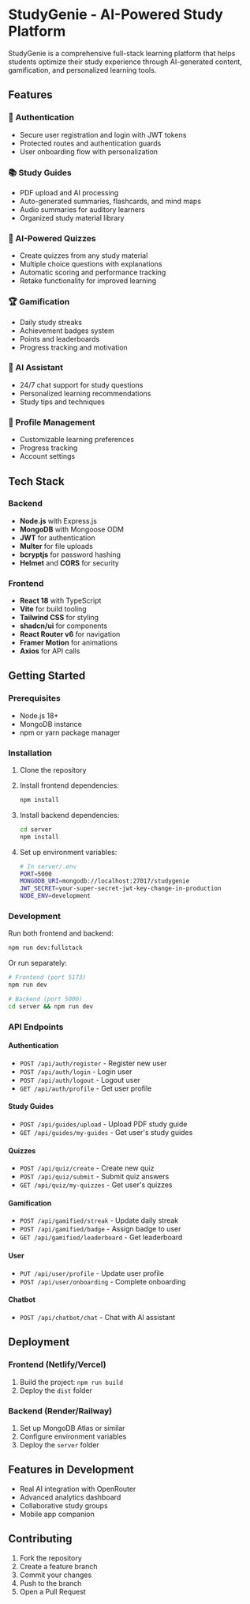 # StudyGenie - AI-Powered Study Platform

StudyGenie is a comprehensive full-stack learning platform that helps students optimize their study experience through AI-generated content, gamification, and personalized learning tools.

## Features

### 🔐 Authentication
- Secure user registration and login with JWT tokens
- Protected routes and authentication guards
- User onboarding flow with personalization

### 📚 Study Guides
- PDF upload and AI processing
- Auto-generated summaries, flashcards, and mind maps
- Audio summaries for auditory learners
- Organized study material library

### 🧠 AI-Powered Quizzes
- Create quizzes from any study material
- Multiple choice questions with explanations
- Automatic scoring and performance tracking
- Retake functionality for improved learning

### 🏆 Gamification
- Daily study streaks
- Achievement badges system
- Points and leaderboards
- Progress tracking and motivation

### 💬 AI Assistant
- 24/7 chat support for study questions
- Personalized learning recommendations
- Study tips and techniques

### 👤 Profile Management
- Customizable learning preferences
- Progress tracking
- Account settings

## Tech Stack

### Backend
- **Node.js** with Express.js
- **MongoDB** with Mongoose ODM
- **JWT** for authentication
- **Multer** for file uploads
- **bcryptjs** for password hashing
- **Helmet** and **CORS** for security

### Frontend
- **React 18** with TypeScript
- **Vite** for build tooling
- **Tailwind CSS** for styling
- **shadcn/ui** for components
- **React Router v6** for navigation
- **Framer Motion** for animations
- **Axios** for API calls

## Getting Started

### Prerequisites
- Node.js 18+ 
- MongoDB instance
- npm or yarn package manager

### Installation

1. Clone the repository
2. Install frontend dependencies:
   ```bash
   npm install
   ```

3. Install backend dependencies:
   ```bash
   cd server
   npm install
   ```

4. Set up environment variables:
   ```bash
   # In server/.env
   PORT=5000
   MONGODB_URI=mongodb://localhost:27017/studygenie
   JWT_SECRET=your-super-secret-jwt-key-change-in-production
   NODE_ENV=development
   ```

### Development

Run both frontend and backend:
```bash
npm run dev:fullstack
```

Or run separately:
```bash
# Frontend (port 5173)
npm run dev

# Backend (port 5000)
cd server && npm run dev
```

### API Endpoints

#### Authentication
- `POST /api/auth/register` - Register new user
- `POST /api/auth/login` - Login user
- `POST /api/auth/logout` - Logout user
- `GET /api/auth/profile` - Get user profile

#### Study Guides
- `POST /api/guides/upload` - Upload PDF study guide
- `GET /api/guides/my-guides` - Get user's study guides

#### Quizzes
- `POST /api/quiz/create` - Create new quiz
- `POST /api/quiz/submit` - Submit quiz answers
- `GET /api/quiz/my-quizzes` - Get user's quizzes

#### Gamification
- `POST /api/gamified/streak` - Update daily streak
- `POST /api/gamified/badge` - Assign badge to user
- `GET /api/gamified/leaderboard` - Get leaderboard

#### User
- `PUT /api/user/profile` - Update user profile
- `POST /api/user/onboarding` - Complete onboarding

#### Chatbot
- `POST /api/chatbot/chat` - Chat with AI assistant

## Deployment

### Frontend (Netlify/Vercel)
1. Build the project: `npm run build`
2. Deploy the `dist` folder

### Backend (Render/Railway)
1. Set up MongoDB Atlas or similar
2. Configure environment variables
3. Deploy the `server` folder

## Features in Development
- Real AI integration with OpenRouter
- Advanced analytics dashboard
- Collaborative study groups
- Mobile app companion

## Contributing
1. Fork the repository
2. Create a feature branch
3. Commit your changes
4. Push to the branch
5. Open a Pull Request

